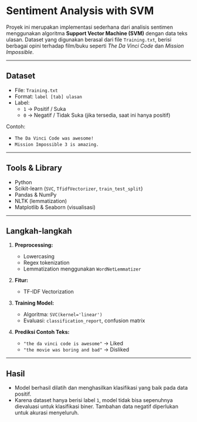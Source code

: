 # Sentiment Analysis with SVM

Proyek ini merupakan implementasi sederhana dari analisis sentimen menggunakan algoritma **Support Vector Machine (SVM)** dengan data teks ulasan. Dataset yang digunakan berasal dari file `Training.txt`, berisi berbagai opini terhadap film/buku seperti _The Da Vinci Code_ dan _Mission Impossible_.

---

## Dataset

- File: `Training.txt`
- Format: `label [tab] ulasan`
- Label:
  - `1` → Positif / Suka
  - `0` → Negatif / Tidak Suka (jika tersedia, saat ini hanya positif)

Contoh:

- `The Da Vinci Code was awesome!`
- `Mission Impossible 3 is amazing.`

---

## Tools & Library

- Python
- Scikit-learn (`SVC`, `TfidfVectorizer`, `train_test_split`)
- Pandas & NumPy
- NLTK (lemmatization)
- Matplotlib & Seaborn (visualisasi)

---

## Langkah-langkah

1. **Preprocessing:**
   - Lowercasing
   - Regex tokenization
   - Lemmatization menggunakan `WordNetLemmatizer`
2. **Fitur:**

   - TF-IDF Vectorization

3. **Training Model:**

   - Algoritma: `SVC(kernel='linear')`
   - Evaluasi: `classification_report`, confusion matrix

4. **Prediksi Contoh Teks:**
   - `"the da vinci code is awesome"` → Liked
   - `"the movie was boring and bad"` → Disliked

---

## Hasil

- Model berhasil dilatih dan menghasilkan klasifikasi yang baik pada data positif.
- Karena dataset hanya berisi label `1`, model tidak bisa sepenuhnya dievaluasi untuk klasifikasi biner. Tambahan data negatif diperlukan untuk akurasi menyeluruh.
